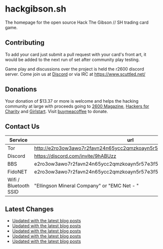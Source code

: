 # hackgibson.sh
The homepage for the open source Hack The Gibson // SH trading card game.


## Contributing

To add your card just submit a pull request with your card's front art, it would be added to the next run of set after community play testing.

Game play and discussions over the project is held the r2600 discord server. Come join us at [Discord](https://discord.com/invite/9hABUzz) or via IRC at https://www.scuttled.net/


## Donations

Your donation of $13.37 or more is welcome and helps the hacking community at large with proceeds going to [2600 Magazine](https://2600.com/), [Hackers for Charity](https://hackersforcharity.org) and [Girlstart](https://girlstart.org).  Visit [buymeacoffee](https://www.buymeacoffee.com/hackgibson.sh) to donate.


## Contact Us

Service | url
-|-
Tor | http://e2ro3ow3awo7r2favn24n65ycc2qmzkoayn5r57e3f56nvjwdcgg32ad.onion
Discord | https://discord.com/invite/9hABUzz
BBS | e2ro3ow3awo7r2favn24n65ycc2qmzkoayn5r57e3f56nvjwdcgg32ad.onion:23
FidoNET | e2ro3ow3awo7r2favn24n65ycc2qmzkoayn5r57e3f56nvjwdcgg32ad.onion:24554
Wifi / Bluetooth SSID | "Ellingson Mineral Company" or "EMC Net - <fidonet address>"

## Latest Changes
<!-- BLOG-POST-LIST:START -->
- [Updated with the latest blog posts](https://github.com/DFW2600/hackgibson.sh/commit/bb3e7c29807c769ab8990bcb75c45a09a55b1be5)
- [Updated with the latest blog posts](https://github.com/DFW2600/hackgibson.sh/commit/50fa501f5eef73628cca83f7a1e1a5052c2cb77a)
- [Updated with the latest blog posts](https://github.com/DFW2600/hackgibson.sh/commit/aa2a984922acafd7ba084ad22711ead950dd39ff)
- [Updated with the latest blog posts](https://github.com/DFW2600/hackgibson.sh/commit/b5cfe551b27b9a0c6865027504a3937facb83303)
- [Updated with the latest blog posts](https://github.com/DFW2600/hackgibson.sh/commit/898d7dad4a27888b119b59a32c7633143fe0f2d1)
<!-- BLOG-POST-LIST:END -->

